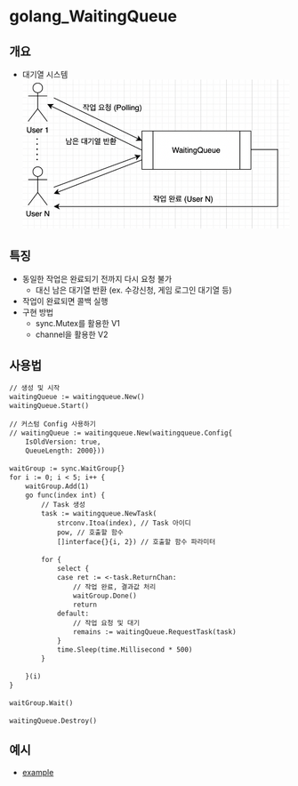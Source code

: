 # golang_WaitingQueue
## 개요
- 대기열 시스템
![](./image/waitingQueue.png)
## 특징
- 동일한 작업은 완료되기 전까지 다시 요청 불가
  - 대신 남은 대기열 반환 (ex. 수강신청, 게임 로그인 대기열 등)
- 작업이 완료되면 콜백 실행
- 구현 방법
  - sync.Mutex를 활용한 V1
  - channel을 활용한 V2
## 사용법
```
// 생성 및 시작
waitingQueue := waitingqueue.New()
waitingQueue.Start()

// 커스텀 Config 사용하기
// waitingQueue := waitingqueue.New(waitingqueue.Config{
    IsOldVersion: true, 
    QueueLength: 2000}))

waitGroup := sync.WaitGroup{}
for i := 0; i < 5; i++ {
    waitGroup.Add(1)
    go func(index int) {
        // Task 생성
        task := waitingqueue.NewTask(
            strconv.Itoa(index), // Task 아이디
            pow, // 호출할 함수
            []interface{}{i, 2}) // 호출할 함수 파라미터

        for {
            select {
            case ret := <-task.ReturnChan:
                // 작업 완료, 결과값 처리
                waitGroup.Done()
                return
            default:
                // 작업 요청 및 대기 
                remains := waitingQueue.RequestTask(task)
            }
            time.Sleep(time.Millisecond * 500)
        }

    }(i)
}

waitGroup.Wait()

waitingQueue.Destroy()
```

## 예시
- [example](./example)